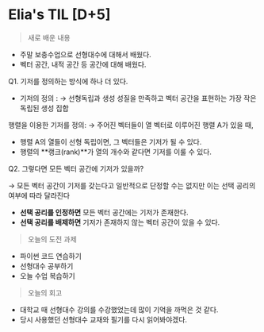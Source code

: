 Elia's TIL [D+5]
===
>새로 배운 내용
- 주말 보충수업으로 선형대수에 대해서 배웠다.
- 벡터 공간, 내적 공간 등 공간에 대해 배웠다.

Q1. 기저를 정의하는 방식에 하나 더 있다.
- 기저의 정의 : 
→ 선형독립과 생성 성질을 만족하고 벡터 공간을 표현하는 가장 작은 독립된 생성 집합

행렬을 이용한 기저를 정의:
→ 주어진 벡터들이 열 벡터로 이루어진 행렬 A가 있을 때,

- 행렬 A의 열들이 선형 독립이면, 그 벡터들은 기저가 될 수 있다.
- 행렬의 **랭크(rank)**가 열의 개수와 같다면 기저를 이룰 수 있다.

Q2. 그렇다면 모든 벡터 공간에 기저가 있을까?

→ 모든 벡터 공간이 기저를 갖는다고 일반적으로 단정할 수는 없지만 이는 선택 공리의 여부에 따라 달라진다

- **선택 공리를 인정하면** 모든 벡터 공간에는 기저가 존재한다.
- **선택 공리를 배제하면** 기저가 존재하지 않는 벡터 공간이 있을 수 있다.

>오늘의 도전 과제
- 파이썬 코드 연습하기
- 선형대수 공부하기
- 오늘 수업 복습하기

>오늘의 회고
- 대학교 때 선형대수 강의를 수강했었는데 많이 기억을 까먹은 것 같다.
- 당시 사용했던 선형대수 교재와 필기를 다시 읽어봐야겠다.
